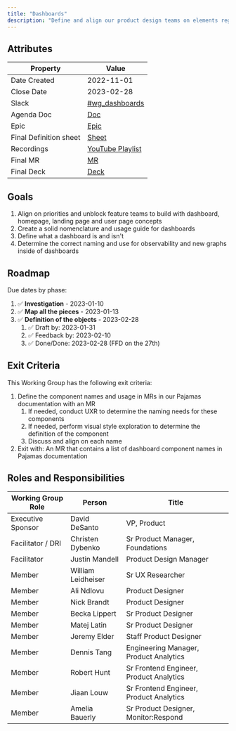```yaml
---
title: "Dashboards"
description: "Define and align our product design teams on elements regarding dashboard features."
---
```


## Attributes

| Property        | Value           |
|-----------------|-----------------|
| Date Created    | 2022-11-01      |
| Close Date      | 2023-02-28      |
| Slack           | [#wg_dashboards](https://example_company.slack.com/archives/C04BMT6SL9F)   |
| Agenda Doc      | [Doc](https://docs.google.com/document/d/1rK7UsZ8nbZ9lyklb0NiH3FO-UqpgQT1jhRNBpjNkZko/edit)             |
| Epic            | [Epic](https://example_company.com/groups/example_company-org/-/epics/9353)       |
| Final Definition sheet            | [Sheet](https://docs.google.com/spreadsheets/d/1UE3Xgvl1TB6ow9hvzx7PRGWTZUGyYGegnQvP_xxZGYA/edit#gid=0)       |
| Recordings      | [YouTube Playlist](https://youtube.com/playlist?list=PL05JrBw4t0KqbrWIdqhPCu4MffTPI-gC0) |
| Final MR        | [MR](https://example_company.com/example_company-org/example_company-services/design.example_company.com/-/merge_requests/3260)       |
| Final Deck      | [Deck](https://docs.google.com/presentation/d/1aKwDedARPW9rto_3cgGHZSiXyloParEy3-s_gprXlig/edit#slide=id.g12b319f6181_0_0)       |

## Goals

1. Align on priorities and unblock feature teams to build with dashboard, homepage, landing page and user page concepts
1. Create a solid nomenclature and usage guide for dashboards
1. Define what a dashboard is and isn't
1. Determine the correct naming and use for observability and new graphs inside of dashboards

## Roadmap

Due dates by phase:

1. ✅ **Investigation** - 2023-01-10
1. ✅ **Map all the pieces** - 2023-01-13
1. ✅  **Definition of the objects** - 2023-02-28
   1. ✅ Draft by: 2023-01-31
   1. ✅ Feedback by: 2023-02-10
   1. ✅ Done/Done: 2023-02-28 (FFD on the 27th)

## Exit Criteria

This Working Group has the following exit criteria:

1. Define the component names and usage in MRs in our Pajamas documentation with an MR
   1. If needed, conduct UXR to determine the naming needs for these components
   1. If needed, perform visual style exploration to determine the definition of the component
   1. Discuss and align on each name
1. Exit with: An MR that contains a list of dashboard component names in Pajamas documentation

## Roles and Responsibilities

| Working Group Role    | Person                   | Title                                           |
|-----------------------|--------------------------|-------------------------------------------------|
| Executive Sponsor     | David DeSanto            | VP, Product                                     |
| Facilitator / DRI     | Christen Dybenko         | Sr Product Manager, Foundations                 |
| Facilitator           | Justin Mandell           | Product Design Manager                          |
| Member                | William Leidheiser       | Sr UX Researcher                                |
| Member                | Ali Ndlovu               | Product Designer                                |
| Member                | Nick Brandt              | Product Designer                                |
| Member                | Becka Lippert            | Sr Product Designer                             |
| Member                | Matej Latin              | Sr Product Designer                             |
| Member                | Jeremy Elder             | Staff Product Designer                          |
| Member                | Dennis Tang              | Engineering Manager, Product Analytics          |
| Member                | Robert Hunt              | Sr Frontend Engineer, Product Analytics         |
| Member                | Jiaan Louw               | Sr Frontend Engineer, Product Analytics         |
| Member                | Amelia Bauerly           | Sr Product Designer, Monitor:Respond            |
